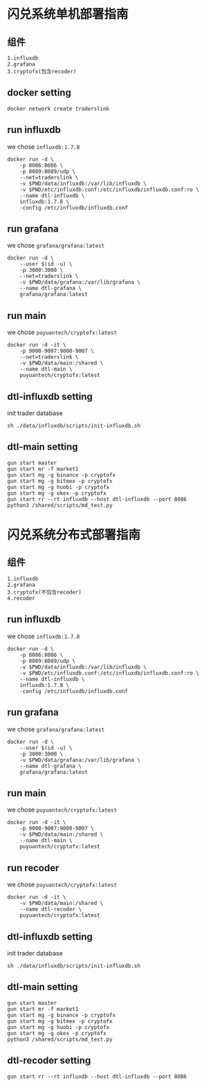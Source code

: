 # 闪兑系统单机部署指南

## 组件

    1.influxdb
    2.grafana
    3.cryptofx(包含recoder)

## docker setting

```
docker network create traderslink
```

## run influxdb

we chose `influxdb:1.7.8`

```
docker run -d \
    -p 8086:8086 \
    -p 8089:8089/udp \
    --net=traderslink \
    -v $PWD/data/influxdb:/var/lib/influxdb \
    -v $PWD/etc/influxdb.conf:/etc/influxdb/influxdb.conf:ro \
    --name dtl-influxdb \
    influxdb:1.7.8 \
    -config /etc/influxdb/influxdb.conf
```

## run grafana

we chose `grafana/grafana:latest`

```
docker run -d \
    --user $(id -u) \
    -p 3000:3000 \
    --net=traderslink \
    -v $PWD/data/grafana:/var/lib/grafana \
    --name dtl-grafana \
    grafana/grafana:latest
```

## run main

we chose `puyuantech/cryptofx:latest`

```
docker run -d -it \
    -p 9000-9007:9000-9007 \
    --net=traderslink \
    -v $PWD/data/main:/shared \
    --name dtl-main \
    puyuantech/cryptofx:latest
```

## dtl-influxdb setting

init trader database
```
sh ./data/influxdb/scripts/init-influxdb.sh
```

## dtl-main setting

```
gun start master
gun start mr -f market1
gun start mg -g binance -p cryptofx
gun start mg -g bitmex -p cryptofx
gun start mg -g huobi -p cryptofx
gun start mg -g okex -p cryptofx
gun start rr --rt influxdb --host dtl-influxdb --port 8086
python3 /shared/scripts/md_test.py
```

# 闪兑系统分布式部署指南

## 组件

    1.influxdb
    2.grafana
    3.cryptofx(不包含recoder)
    4.recoder

## run influxdb

we chose `influxdb:1.7.8`

```
docker run -d \
    -p 8086:8086 \
    -p 8089:8089/udp \
    -v $PWD/data/influxdb:/var/lib/influxdb \
    -v $PWD/etc/influxdb.conf:/etc/influxdb/influxdb.conf:ro \
    --name dtl-influxdb \
    influxdb:1.7.8 \
    -config /etc/influxdb/influxdb.conf
```

## run grafana

we chose `grafana/grafana:latest`

```
docker run -d \
    --user $(id -u) \
    -p 3000:3000 \
    -v $PWD/data/grafana:/var/lib/grafana \
    --name dtl-grafana \
    grafana/grafana:latest
```

## run main

we chose `puyuantech/cryptofx:latest`

```
docker run -d -it \
    -p 9000-9007:9000-9007 \
    -v $PWD/data/main:/shared \
    --name dtl-main \
    puyuantech/cryptofx:latest
```

## run recoder

we chose `puyuantech/cryptofx:latest`

```
docker run -d -it \
    -v $PWD/data/main:/shared \
    --name dtl-recoder \
    puyuantech/cryptofx:latest
```

## dtl-influxdb setting

init trader database
```
sh ./data/influxdb/scripts/init-influxdb.sh
```

## dtl-main setting

```
gun start master
gun start mr -f market1
gun start mg -g binance -p cryptofx
gun start mg -g bitmex -p cryptofx
gun start mg -g huobi -p cryptofx
gun start mg -g okex -p cryptofx
python3 /shared/scripts/md_test.py
```

## dtl-recoder setting

```
gun start rr --rt influxdb --host dtl-influxdb --port 8086
```
